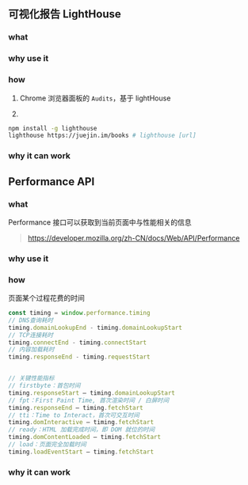 ## 可视化报告 LightHouse

### what

### why use it

### how

1.  Chrome 浏览器面板的 `Audits`，基于 lightHouse

2.  
```bash
npm install -g lighthouse
lighthouse https://juejin.im/books​ # lighthouse [url]
```

### why it can work


## Performance API

### what
Performance 接口可以获取到当前页面中与性能相关的信息

> https://developer.mozilla.org/zh-CN/docs/Web/API/Performance

### why use it

### how

页面某个过程花费的时间

```js
const timing = window.performance.timing
// DNS查询耗时
timing.domainLookupEnd - timing.domainLookupStart
// TCP连接耗时
timing.connectEnd - timing.connectStart
// 内容加载耗时
timing.responseEnd - timing.requestStart


// 关键性能指标
// firstbyte：首包时间	
timing.responseStart – timing.domainLookupStart	
// fpt：First Paint Time, 首次渲染时间 / 白屏时间
timing.responseEnd – timing.fetchStart
// tti：Time to Interact，首次可交互时间	
timing.domInteractive – timing.fetchStart
// ready：HTML 加载完成时间，即 DOM 就位的时间
timing.domContentLoaded – timing.fetchStart
// load：页面完全加载时间
timing.loadEventStart – timing.fetchStart

```

### why it can work